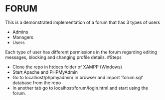 # FORUM
This is a demonstrated implementation of a forum that has 3 types of users
- Admins
- Managers
- Users

Each type of user has different permissions in the forum regarding editing messages, blocking and changing profile details.
#Steps
- Clone the repo in htdocs folder of XAMPP (Windows)
- Start Apache and PHPMyAdmin
- Go to localhost/phpmyadmin/ in browser and import 'forum.sql' database from the repo
- In another tab go to localhost/forum/login.html and start using the forum.
